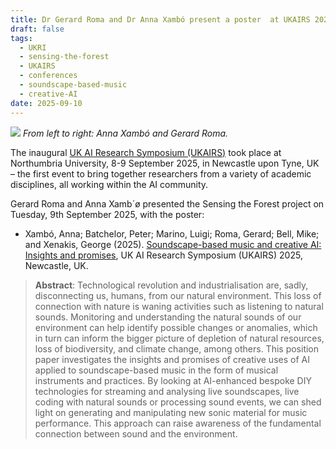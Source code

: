 ```yaml
---
title: Dr Gerard Roma and Dr Anna Xambó present a poster  at UKAIRS 2025
draft: false
tags:
  - UKRI
  - sensing-the-forest
  - UKAIRS
  - conferences
  - soundscape-based-music
  - creative-AI
date: 2025-09-10
---
```

![](img/20250909_UKAIRS_StF_project_AnnaXambo_GerardRoma.jpg)
*From left to right: Anna Xambó and Gerard Roma.*

The inaugural [UK AI Research Symposium (UKAIRS)](https://www.ukairs.ac.uk/) took place at Northumbria University, 8-9 September 2025, in Newcastle upon Tyne, UK – the first event to bring together researchers from a variety of academic disciplines, all working within the AI community.

Gerard Roma and Anna Xamb´ø presented the Sensing the Forest project on Tuesday, 9th September 2025, with the poster:

- Xambó, Anna; Batchelor, Peter; Marino, Luigi; Roma, Gerard; Bell, Mike; and Xenakis, George (2025). [Soundscape-based music and creative AI: Insights and promises](https://qmro.qmul.ac.uk/xmlui/bitstream/handle/123456789/110219/Xambo%20Soundscape-based%20music%202025%20Accepted.pdf?sequence=2), UK AI Research Symposium (UKAIRS) 2025, Newcastle, UK.

> **Abstract**: Technological revolution and industrialisation are, sadly, disconnecting us, humans, from our natural environment. This loss of connection with nature is waning activities such as listening to natural sounds. Monitoring and understanding the natural sounds of our environment can help identify possible changes or anomalies, which in turn can inform the bigger picture of depletion of natural resources, loss of biodiversity, and climate change, among others. This position paper investigates the insights and promises of creative uses of AI applied to soundscape-based music in the form of musical instruments and practices. By looking at AI-enhanced bespoke DIY technologies for streaming and analysing live soundscapes, live coding with natural sounds or processing sound events, we can shed light on generating and manipulating new sonic material for music performance. This approach can raise awareness of the fundamental connection between sound and the environment.